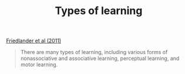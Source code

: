 ﻿---
backlinks:
- title: Learning
  url: /memex/sense/Learning/learning.html
title: Types of learning
---
[Friedlander et al (2011)](https://journals.lww.com/academicmedicine/Fulltext/2011/04000/What_Can_Medical_Education_Learn_From_the.8.aspx)
> There are many types of learning, including various forms of nonassociative and associative learning, perceptual learning, and motor learning.
